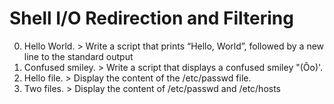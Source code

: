 # Shell I/O Redirection and Filtering
0. Hello World. > Write a script that prints “Hello, World”, followed by a new line to the standard output
1. Confused smiley. > Write a script that displays a confused smiley "(Ôo)'.
2. Hello file. > Display the content of the /etc/passwd file.
3. Two files. > Display the content of /etc/passwd and /etc/hosts
